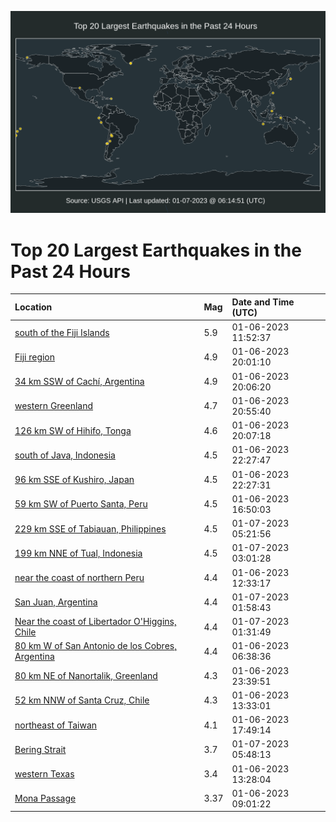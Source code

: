 ![Map](./map.png)

# Top 20 Largest Earthquakes in the Past 24 Hours

| Location | Mag | Date and Time (UTC) |
|:---|:---|:---|
| [south of the Fiji Islands](https://earthquake.usgs.gov/earthquakes/eventpage/us7000j2ig) | 5.9 | 01-06-2023 11:52:37 |
| [Fiji region](https://earthquake.usgs.gov/earthquakes/eventpage/us7000j2ml) | 4.9 | 01-06-2023 20:01:10 |
| [34 km SSW of Cachí, Argentina](https://earthquake.usgs.gov/earthquakes/eventpage/us7000j2mm) | 4.9 | 01-06-2023 20:06:20 |
| [western Greenland](https://earthquake.usgs.gov/earthquakes/eventpage/us7000j2n4) | 4.7 | 01-06-2023 20:55:40 |
| [126 km SW of Hihifo, Tonga](https://earthquake.usgs.gov/earthquakes/eventpage/us7000j2mn) | 4.6 | 01-06-2023 20:07:18 |
| [south of Java, Indonesia](https://earthquake.usgs.gov/earthquakes/eventpage/us7000j2nw) | 4.5 | 01-06-2023 22:27:47 |
| [96 km SSE of Kushiro, Japan](https://earthquake.usgs.gov/earthquakes/eventpage/us7000j2nv) | 4.5 | 01-06-2023 22:27:31 |
| [59 km SW of Puerto Santa, Peru](https://earthquake.usgs.gov/earthquakes/eventpage/us7000j2lq) | 4.5 | 01-06-2023 16:50:03 |
| [229 km SSE of Tabiauan, Philippines](https://earthquake.usgs.gov/earthquakes/eventpage/us7000j2qz) | 4.5 | 01-07-2023 05:21:56 |
| [199 km NNE of Tual, Indonesia](https://earthquake.usgs.gov/earthquakes/eventpage/us7000j2q5) | 4.5 | 01-07-2023 03:01:28 |
| [near the coast of northern Peru](https://earthquake.usgs.gov/earthquakes/eventpage/us7000j2in) | 4.4 | 01-06-2023 12:33:17 |
| [San Juan, Argentina](https://earthquake.usgs.gov/earthquakes/eventpage/us7000j2pr) | 4.4 | 01-07-2023 01:58:43 |
| [Near the coast of Libertador O'Higgins, Chile](https://earthquake.usgs.gov/earthquakes/eventpage/us7000j2pk) | 4.4 | 01-07-2023 01:31:49 |
| [80 km W of San Antonio de los Cobres, Argentina](https://earthquake.usgs.gov/earthquakes/eventpage/us7000j2hh) | 4.4 | 01-06-2023 06:38:36 |
| [80 km NE of Nanortalik, Greenland](https://earthquake.usgs.gov/earthquakes/eventpage/us7000j2p8) | 4.3 | 01-06-2023 23:39:51 |
| [52 km NNW of Santa Cruz, Chile](https://earthquake.usgs.gov/earthquakes/eventpage/us7000j2j2) | 4.3 | 01-06-2023 13:33:01 |
| [northeast of Taiwan](https://earthquake.usgs.gov/earthquakes/eventpage/us7000j2lz) | 4.1 | 01-06-2023 17:49:14 |
| [Bering Strait](https://earthquake.usgs.gov/earthquakes/eventpage/ak023bo0wvb) | 3.7 | 01-07-2023 05:48:13 |
| [western Texas](https://earthquake.usgs.gov/earthquakes/eventpage/tx2023akeh) | 3.4 | 01-06-2023 13:28:04 |
| [Mona Passage](https://earthquake.usgs.gov/earthquakes/eventpage/pr71391233) | 3.37 | 01-06-2023 09:01:22 |
